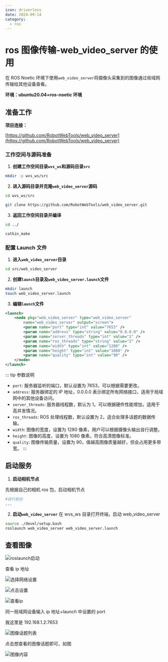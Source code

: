 ```yaml
---
icon: driverless
date: 2024-09-14
category:
  - ros
---
```


# ros 图像传输-web_video_server 的使用

在 ROS Noetic 环境下使用`web_video_server`将摄像头采集到的图像通过局域网传输给其他设备查看。

**环境：ubuntu20.04+ros-noetic 环境**

## 准备工作

**项目连接：**

[https://github.com/RobotWebTools/web_video_server](https://github.com/RobotWebTools/web_video_server)

### 工作空间与源码准备

1. **创建工作空间目录`wvs_ws`和源码目录`src`**

```bash
mkdir -p wvs_ws/src
```

2. **进入源码目录并克隆`web_video_server`源码**

```bash
cd wvs_ws/src

git clone https://github.com/RobotWebTools/web_video_server.git
```

3. **返回工作空间目录并编译**

```bash
cd ../

catkin_make
```

### 配置 Launch 文件

1. **进入`web_video_server`目录**

```bash
cd src/web_video_server
```

2. **创建`launch`目录及`web_video_server.launch`文件**

```bash
mkdir launch
touch web_video_server.launch
```

3. **编辑`launch`文件**

```xml
<launch>
    <node pkg="web_video_server" type="web_video_server"
        name="web_video_server" output="screen">
        <param name="port" type="int" value="7653" />
        <param name="address" type="string" value="0.0.0.0" />
        <param name="server_threads" type="int" value="1" />
        <param name="ros_threads" type="string" value="2" />
        <param name="width" type="int" value="1280" />
        <param name="height" type="int" value="1080" />
        <param name="quality" type="int" value="90" />
    </node>
</launch>
```

::: tip 参数说明

- `port`: 服务器监听的端口，默认设置为 7653，可以根据需要更改。
- `address`: 服务器绑定的 IP 地址，0.0.0.0 表示绑定所有网络接口，适用于局域网中的其他设备访问。
- `server_threads`: 服务器线程数，默认为 1。可以根据硬件性能增加，适用于高并发情况。
- `ros_threads`: ROS 处理线程数，默认设置为 2，适合处理多话题的数据传输。
- `width`: 图像的宽度，设置为 1280 像素，用户可以根据摄像头输出自行调整。
- `height`: 图像的高度，设置为 1080 像素，符合高清图像标准。
- `quality`: 图像传输质量，设置为 90，值越高图像质量越好，但会占用更多带宽。
  :::

## 启动服务

1. **启动相机节点**

先根据自己的相机 ros 包，启动相机节点

```bash
#自行启动
...
```

2. **启动`web_video_server`**
   在 wvs_ws 目录打开终端，启动 web_video_server

```bash
source ./devel/setup.bash
roslaunch web_video_server web_video_server.launch
```

## 查看图像

![roslaunch启动](/assets/image/2024/other/rosWebVideoServer-0914/image.png)

查看 ip 地址

![选择网络设置](/assets/image/2024/other/rosWebVideoServer-0914/1.png)

![点击设置](/assets/image/2024/other/rosWebVideoServer-0914/2.png)

![查看ip](/assets/image/2024/other/rosWebVideoServer-0914/3.png)

同一局域网设备输入 ip 地址+launch 中设置的 port

我这里是 192.168.1.2:7653

![图像话题列表](/assets/image/2024/other/rosWebVideoServer-0914/4.png)

点击想查看的图像话题即可，如图

![图像内容](/assets/image/2024/other/rosWebVideoServer-0914/5.png)
